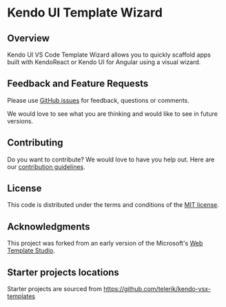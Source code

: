# Kendo UI Template Wizard

## Overview

Kendo UI VS Code Template Wizard allows you to quickly scaffold apps built with KendoReact or Kendo UI for Angular using a visual wizard.

## Feedback and Feature Requests

Please use [GitHub issues](https://github.com/telerik/kendo-vscode-extensions/issues) for feedback, questions or comments.

We would love to see what you are thinking and would like to see in future versions.

## Contributing

Do you want to contribute? We would love to have you help out. Here are our [contribution guidelines](CONTRIBUTING.md).

## License

This code is distributed under the terms and conditions of the [MIT license](LICENSE.md).

## Acknowledgments

This project was forked from an early version of the Microsoft's [Web Template Studio](https://github.com/microsoft/webtemplatestudio).

## Starter projects locations

Starter projects are sourced from https://github.com/telerik/kendo-vsx-templates

